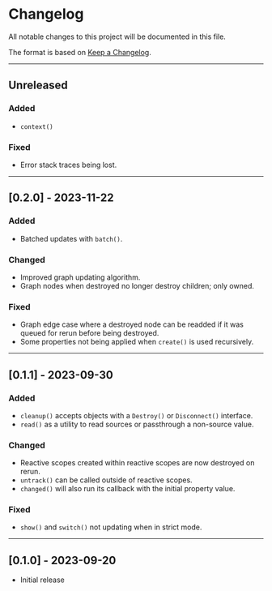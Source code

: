 # Changelog

All notable changes to this project will be documented in this file.

The format is based on [Keep a Changelog](https://keepachangelog.com/en/1.0.0/).

--------------------------------------------------------------------------------

## Unreleased

### Added

- `context()`

### Fixed

- Error stack traces being lost.

--------------------------------------------------------------------------------

## [0.2.0] - 2023-11-22

### Added

- Batched updates with `batch()`.

### Changed

- Improved graph updating algorithm.
- Graph nodes when destroyed no longer destroy children; only owned.

### Fixed

- Graph edge case where a destroyed node can be readded if it was queued for
  rerun before being destroyed.
- Some properties not being applied when `create()` is used recursively.

--------------------------------------------------------------------------------

## [0.1.1] - 2023-09-30

### Added

- `cleanup()` accepts objects with a `Destroy()` or `Disconnect()` interface.
- `read()` as a utility to read sources or passthrough a non-source value.

### Changed

- Reactive scopes created within reactive scopes are now destroyed on rerun.
- `untrack()` can be called outside of reactive scopes.
- `changed()` will also run its callback with the initial property value.

### Fixed

- `show()` and `switch()` not updating when in strict mode.

--------------------------------------------------------------------------------

## [0.1.0] - 2023-09-20

- Initial release
